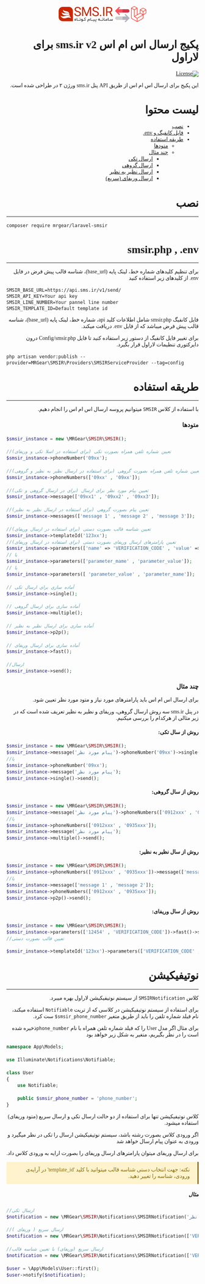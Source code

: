 <link rel="preconnect" href="https://fonts.googleapis.com">
<link rel="preconnect" href="https://fonts.gstatic.com" crossorigin>
<link href="https://fonts.googleapis.com/css2?family=Lalezar&display=swap" rel="stylesheet"> 
<p align="center"><img src="src/resources/images/smsirlogo.png"> <img src="src/resources/images/swap2.png" width="40"> <img src="src/resources/images/laravel-logo.svg" width="40"></p>

<div style="font-family: Lalezar!important;">
<div dir="rtl">

# پکیج ارسال اس ام اس sms.ir v2 برای لاراول

[![License](https://poser.pugx.org/prettus/l5-repository/license)](https://packagist.org/packages/prettus/l5-repository)

این پکیج برای ارسال اس ام اس از طریق API پنل sms.ir ورژن ۲ در طراحی شده است.

# لیست محتوا

- [نصب](#نصب)
- [فایل کانفیگ و env.](#env)
- [طریقه استفاده](#طریقه-استفاده)
    - [متودها](#متودها)
    - [چند مثال](#چندمثال)
        - [ارسال تکی](#single)
        - [ارسال گروهی](#multiple)
        - [ارسال نظیر به نظیر](#p2p)
        - [ارسال وریفای (سریع)](#verify)

# نصب

</div>

---

```
composer require mrgear/laravel-smsir
```

<div dir="rtl" id="env">

# smsir.php , .env

---

برای تنظیم کلیدهای شماره خط، لینک پایه (base_url)، شناسه قالب پیش فرض در فایل env. از کلیدهای زیر استفاده کنید
</div>
<div dir="ltr">

```
SMSIR_BASE_URL=https://api.sms.ir/v1/send/
SMSIR_API_KEY=Your api key
SMSIR_LINE_NUMBER=Your pannel line number
SMSIR_TEMPLATE_ID=Default template id
```

</div>
<div dir="rtl">
فایل کانفیگ smsir.php شامل اطلاعات کلید api، شماره خط، لینک پایه (base_url)، شناسه قالب پیش فرض  میباشد که از فایل env. دریافت میکند.

برای تغییر فایل کانفیگ از دستور زیر استفاده کنید تا فایل Config/smsir.php درون دایرکتوری تنظیمات لاراول قرار بگیرد.

</div>

```
php artisan vendor:publish --provider=MRGear\SMSIR\Providers\SMSIRServiceProvider --tag=config
```

<div dir="rtl">

# طریقه استفاده

---

با استفاده از کلاس ```SMSIR``` میتوانیم پروسه ارسال اس ام اس را انجام دهیم.

### متودها

</div>

```php
$smsir_instance = new \MRGear\SMSIR\SMSIR();

//تعیین شماره تلفن همراه بصورت تکی (برای استفاده در اسلا تکی و وریفای)
$smsir_instance->phoneNumber('09xx');

//تعیین شماره تلفن همراه بصورت گروهی (برای استفاده در ارسال نظیر به نظیر و گروهی)
$smsir_instance->phoneNumbers(['09xx' , '09xx']);

//تعیین پیام مورد نظر برای ارسال (برای در ارسال گروهی و تکی)
$smsir_instance->message(['09xx1' , '09xx2' , '09xx3']);

//تعیین پیام بصورت گروهی (برای استفاده در ارسال نظیر به نظیر)
$smsir_instance->messages(['message 1' , 'message 2' , 'message 3']);

//تعیین شناسه قالب بصورت دستی (برای استفاده در ارسال وریفای) 
$smsir_instance->templateId('123xx');
//تعیین پارامترهای ارسال وریفای بصورت دستی (برای استفاده در ارسال وریفای) 
$smsir_instance->parameters(['name' => 'VERIFICATION_CODE' , 'value' => '12345']);
// یا
$smsir_instance->parameters(['parameter_mame' , 'parameter_value']);
// یا
$smsir_instance->parameters([ 'parameter_value' , 'parameter_mame']);

// آماده سازی برای ارسال تکی
$smsir_instance->single();

// آماده سازی برای ارسال گروهی
$smsir_instance->multiple();

// آماده سازی برای ارسال نظیر به نظیر
$smsir_instance->p2p();

// آماده سازی برای ارسال وریفای
$smsir_instance->fast();

//ارسال
$smsir_instance->send();
```

<div dir="rtl">

### چند مثال

برای ارسال اس ام اس باید پارامترهای مورد نیاز و متود مورد نظر تعیین شود.

در پنل sms.ir سه روش ارسال گروهی، وریفای و نظیر به نظیر تعریف شده است که در زیر مثالی از هرکدام را بررسی میکنیم.
</div>

<div dir="rtl">

#### روش از سال تکی:

</div>

```php
$smsir_instance = new \MRGear\SMSIR\SMSIR();
$smsir_instance->message('پیام مورد نظر')->phoneNumber('09xx')->single()->send();
//یا
$smsir_instance->phoneNumber('09xx');
$smsir_instance->message('پیام مورد نظر');
$smsir_instance->single()->send();
```

<div dir="rtl">

#### روش از سال گروهی:

</div>

```php
$smsir_instance = new \MRGear\SMSIR\SMSIR();
$smsir_instance->message('پیام مورد نظر')->phoneNumbers(['0912xxx' , '0935xxx'])->multiple()->send();
//یا
$smsir_instance->phoneNumbers(['0912xxx' , '0935xxx']);
$smsir_instance->message('پیام مورد نظر');
$smsir_instance->multiple()->send();
```

<div dir="rtl">

#### روش از سال نظیر به نظیر:

</div>

```php
$smsir_instance = new \MRGear\SMSIR\SMSIR();
$smsir_instance->phoneNumbers(['0912xxx' , '0935xxx'])->message(['message 1' , 'message 2'])->p2p()->send();
//یا
$smsir_instance->message(['message 1' , 'message 2']);
$smsir_instance->phoneNumbers(['0912xxx' , '0935xxx']);
$smsir_instance->p2p()->send();
```

<div dir="rtl">

#### روش از سال وریفای:

</div>

```php
$smsir_instance = new \MRGear\SMSIR\SMSIR();
$smsir_instance->parameters(['12454' , 'VERIFICATION_CODE'])->fast()->send();
//تعیین قالب بصورت دستی

$smsir_instance->templateId('123xx')->parameters(['VERIFICATION_CODE' , '12345'])->fast()->send();
```

<div dir="rtl">

# نوتیفیکیشن

---
کلاس ```SMSIRNotification``` از سیستم نوتیفیکیشن لاراول بهره میبرد.

برای استفاده از سیستم نوتیفیکیشن در کلاسی که از تریت ```Notifiable``` استفاده میکند، نام فیلد شماره تلفن را باید از
طریق متغیر ```smsir_phone_number$``` ست کرد.

برای مثال اگر  مدل User را که فیلد شماره تلفن همراه با نام ```phone_number```ذخیره شده است را در نظر بگیریم، متغیر به شکل زیر خواهد بود
</div>

```php
namespace App\Models;

use Illuminate\Notifications\Notifiable;

class User  
{
    use Notifiable;
    
    public $smsir_phone_number = 'phone_number';
}
```

<div dir="rtl">
کلاس نوتیفیکیشن تنها برای استفاده از دو حالت ارسال تکی و ارسال سریع (متود وریفای) استفاده میشود.

اگر ورودی کلاس بصورت رشته باشد، سیستم نوتیفیکیشن ارسال را تکی در نظر میگیرد و ورودی به عنوان پیام ارسال خواهد شد

برای ارسال وریفای میتوان پارامترهای ارسال وریفای را بصورت ارایه به ورودی کلاس داد.
<div style="color: #856404;
background-color: #fff3cd;padding: .75rem 1.25rem;;
border-color: #ffeeba;border-right: solid 3px #856404;">
نکته: جهت انتخاب دستی شناسه قالب میتوانید با کلید 'template_id' در آرایه‌ی ورودی، شناسه را تغییر دهید.
</div>

##### مثال
</div>

```php
//ارسال تکی
$notification = new \MRGear\SMSIR\Notifications\SMSIRNotification('پیام مورد نظر');

//ارسال سریع ( وریفای )
$notification = new \MRGear\SMSIR\Notifications\SMSIRNotification(['VERIFICATION_CODE' , '12345']);

//ارسال سریع (وریفای) با تعیین شناسه قالب
$notification = new \MRGear\SMSIR\Notifications\SMSIRNotification(['VERIFICATION_CODE' , '12345' , 'template_id' => '12xx']);

$user = \App\Models\User::first();
$user->notify($notification);
```
</div>
